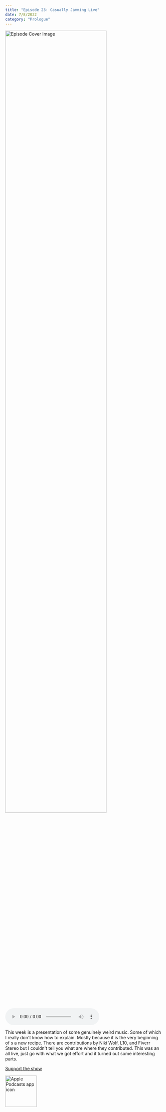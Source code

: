 ```yaml
---
title: "Episode 23: Casually Jamming Live"
date: 7/8/2022
category: "Prologue"
---
```

<img src="https://artwork.captivate.fm/59066fbb-714a-4c43-945d-04a100018f36/60854458c4d1acdf4e1c2f79c4137142d85d78e379bdafbd69bd34c85f5819ad.jpg" alt="Episode Cover Image" width=80%/>
<audio controls>
  <source src="https://podcasts.captivate.fm/media/9469bc90-cfff-49ce-be9c-f30c8ef7d4ee/10928102-episode-23-casually-jamming-live.mp3" type="audio/mpeg">
  Your browser does not support the audio element.
</audio>

<p>This week is a presentation of some genuinely weird music. Some of which I really don&apos;t know how to explain. Mostly because it is the very beginning of s a new recipe. There are contributions by Niki Wolf, L10, and Fiverr Stereo but I couldn&apos;t tell you what are where they contributed. This was an all live, just go with what we got effort and it turned out some interesting parts. </p><a rel="payment" href="https://www.paypal.com/donate/?hosted_button_id=WX3GRUK5BHJLS">Support the show</a>

<a href="https://podcasts.apple.com/us/podcast/living-room-music/id1608791560?tscg=30200&itsct=podcast_box_appicon&ls=1&mttnsubad=1608791560" style="display: inline-block;"><img src="https://toolbox.marketingtools.apple.com/api/v2/badges/app-icon-podcasts/standard/en-us" alt="Apple Podcasts app icon" style="width: 100px; height: 100px; vertical-align: middle; object-fit: contain;" /></a>
    